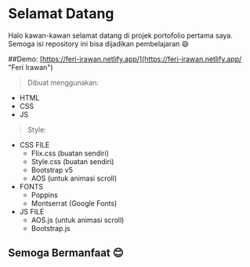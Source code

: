 # Selamat Datang
Halo kawan-kawan selamat datang di projek portofolio pertama saya. Semoga isi repository ini bisa dijadikan pembelajaran 😄

##Demo:
[https://feri-irawan.netlify.app/](https://feri-irawan.netlify.app/ "Feri Irawan")
> Dibuat menggunakan:
  * HTML 
  * CSS 
  * JS 

> Style:
  * CSS FILE
    * Flix.css (buatan sendiri)
    * Style.css (buatan sendiri)
    * Bootstrap v5
    * AOS (untuk animasi scroll)
  * FONTS
    * Poppins
    * Montserrat (Google Fonts)
  * JS FILE
    * AOS.js (untuk animasi scroll)
    * Bootstrap.js
  
## Semoga Bermanfaat 😊
